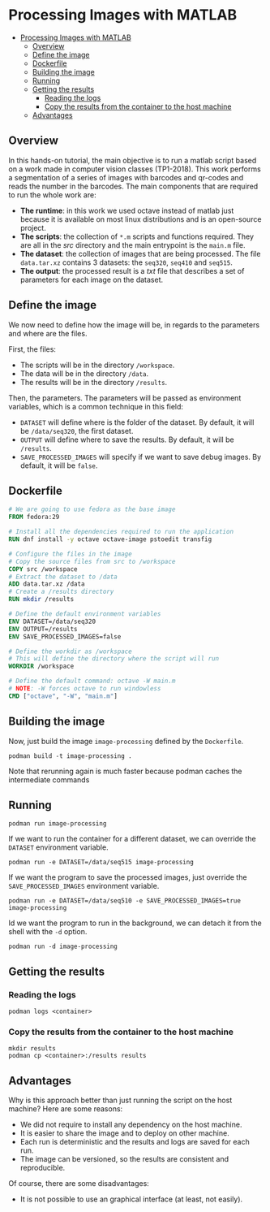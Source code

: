 # Processing Images with MATLAB

- [Processing Images with MATLAB](#processing-images-with-matlab)
  - [Overview](#overview)
  - [Define the image](#define-the-image)
  - [Dockerfile](#dockerfile)
  - [Building the image](#building-the-image)
  - [Running](#running)
  - [Getting the results](#getting-the-results)
    - [Reading the logs](#reading-the-logs)
    - [Copy the results from the container to the host machine](#copy-the-results-from-the-container-to-the-host-machine)
  - [Advantages](#advantages)

## Overview

In this hands-on tutorial, the main objective is to run a matlab script based on a work made in computer vision classes (TP1-2018). This work performs a segmentation of a series of images with barcodes and qr-codes and reads the number in the barcodes. The main components that are required to run the whole work are:

* __The runtime__: in this work we used octave instead of matlab just because it is available on most linux distributions and is an open-source project.
* __The scripts__: the collection of `*.m` scripts and functions required. They are all in the _src_ directory and the main entrypoint is the `main.m` file.
* __The dataset__: the collection of images that are being processed. The file `data.tar.xz` contains 3 datasets: the `seq320`, `seq410` and `seq515`.
* __The output__: the processed result is a _txt_ file that describes a set of parameters for each image on the dataset.

## Define the image

We now need to define how the image will be, in regards to the parameters and where are the files.

First, the files:

* The scripts will be in the directory `/workspace`.
* The data will be in the directory `/data`.
* The results will be in the directory `/results`.

Then, the parameters. The parameters will be passed as environment variables, which is a common technique in this field:

* `DATASET` will define where is the folder of the dataset. By default, it will be `/data/seq320`, the first dataset.
* `OUTPUT` will define where to save the results. By default, it will be `/results`.
* `SAVE_PROCESSED_IMAGES` will specify if we want to save debug images. By default, it will be `false`.

## Dockerfile

```dockerfile
# We are going to use fedora as the base image
FROM fedora:29

# Install all the dependencies required to run the application
RUN dnf install -y octave octave-image pstoedit transfig

# Configure the files in the image
# Copy the source files from src to /workspace
COPY src /workspace
# Extract the dataset to /data
ADD data.tar.xz /data
# Create a /results directory
RUN mkdir /results

# Define the default environment variables
ENV DATASET=/data/seq320
ENV OUTPUT=/results
ENV SAVE_PROCESSED_IMAGES=false

# Define the workdir as /workspace
# This will define the directory where the script will run
WORKDIR /workspace

# Define the default command: octave -W main.m
# NOTE: -W forces octave to run windowless
CMD ["octave", "-W", "main.m"]
```

## Building the image

Now, just build the image `image-processing` defined by the `Dockerfile`.

```
podman build -t image-processing .
```

Note that rerunning again is much faster because podman caches the intermediate commands

## Running

```
podman run image-processing
```

If we want to run the container for a different dataset, we can override the `DATASET` environment variable.

```
podman run -e DATASET=/data/seq515 image-processing
```

If we want the program to save the processed images, just override the `SAVE_PROCESSED_IMAGES` environment variable.

```
podman run -e DATASET=/data/seq510 -e SAVE_PROCESSED_IMAGES=true image-processing
```

Id we want the program to run in the background, we can detach it from the shell with the `-d` option.

```
podman run -d image-processing
```

## Getting the results

### Reading the logs

```
podman logs <container>
```

### Copy the results from the container to the host machine

```
mkdir results
podman cp <container>:/results results
```

## Advantages

Why is this approach better than just running the script on the host machine? Here are some reasons:

* We did not require to install any dependency on the host machine.
* It is easier to share the image and to deploy on other machine.
* Each run is deterministic and the results and logs are saved for each run.
* The image can be versioned, so the results are consistent and reproducible.

Of course, there are some disadvantages:

* It is not possible to use an graphical interface (at least, not easily).